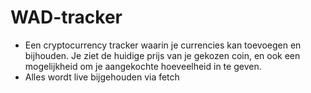 # WAD-tracker

- Een cryptocurrency tracker waarin je currencies kan toevoegen en bijhouden. Je ziet de huidige prijs van je gekozen coin, en ook een mogelijkheid om je aangekochte hoeveelheid in te geven.
- Alles wordt live bijgehouden via fetch
